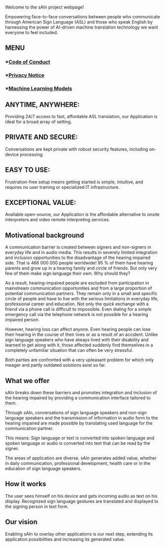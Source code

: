 <p>
Welcome to the sAIn project webpage!

Empowering face-to-face conversations between people who communicate through American Sign Language (ASL) and those who speak English by harnessing the power of AI-driven machine translation technology we want everyone to feel included.



## MENU

### *[Code of Conduct](CODE_OF_CONDUCT.md)
### *[Privacy Notice](PRIVACY_NOTICE.md)
### *[Machine Learning Models](ML.md)



## ANYTIME, ANYWHERE:
Providing 24/7 access to fast, affordable ASL translation, our Application is ideal for a broad array of setting.

## PRIVATE AND SECURE:
Conversations are kept private with robust security features, including on-device processing.

## EASY TO USE:
Frustration-free setup means getting started is simple, intuitive, and requires no user training or specialized IT infrastructure.

## EXCEPTIONAL VALUE:
Available open-source, our Application is the affordable alternative to onsite interpreters and video remote interpreting services.



## Motivational background

A communication barrier is created between signers and non-signers in everyday life and in audio media. This results in severely limited integration and inclusion opportunities to the disadvantage of the hearing impaired side. That is 466 000 000 people worldwide!
95 % of them have hearing parents and grow up in a hearing family and circle of friends. But only very few of them make sign language their own. Why should they?

As a result, hearing-impaired people are excluded from participation in mainstream communication opportunities and from a large proportion of potential communication partners. They remain only in a small and specific circle of people and have to live with the serious limitations in everyday life, professional career and education. Not only the quick exchange with a friend via a phone call is difficult to impossible. Even dialing for a simple emergency call via the telephone network is not possible for a hearing impaired person.

However, hearing loss can affect anyone. Even hearing people can lose their hearing in the course of their lives or as a result of an accident. Unlike sign language speakers who have always lived with their disability and learned to get along with it, those affected suddenly find themselves in a completely unfamiliar situation that can often be very stressful.

Both parties are confronted with a very upleasant problem for which only meager and partly outdated solutions exist so far.



## What we offer

sAIn breaks down these barriers and promotes integration and inclusion of the hearing impaired by providing a communication interface tailored to them. 

Through sAIn, conversations of sign language speakers and non-sign language speakers and the transmission of information in audio form to the hearing impaired are made possible by translating used language for the communication partner. 

This means: 
Sign language or text is converted into spoken language and spoken language or audio is converted into text that can be read by the signer.

The areas of application are diverse. sAIn generates added value, whether in daily communication, professional development, health care or in the education of sign language speakers.



## How it works

The user sees himself on his device and gets incoming audio as text on his display. Recognized sign language gestures are translated and displayed to the signing person in text form.



## Our vision

Enabling sAIn to overlay other applications is our next step, extending its application possibilities and increasing its generated value.
</p>
 